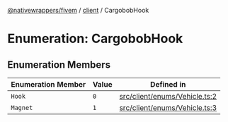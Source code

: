 [@nativewrappers/fivem](../../README.md) / [client](../README.md) / CargobobHook

# Enumeration: CargobobHook

## Enumeration Members

| Enumeration Member | Value | Defined in |
| ------ | ------ | ------ |
| `Hook` | `0` | [src/client/enums/Vehicle.ts:2](https://github.com/nativewrappers/fivem/blob/9c9296849bd5d47a19ca095df40cd4686e165154/src/client/enums/Vehicle.ts#L2) |
| `Magnet` | `1` | [src/client/enums/Vehicle.ts:3](https://github.com/nativewrappers/fivem/blob/9c9296849bd5d47a19ca095df40cd4686e165154/src/client/enums/Vehicle.ts#L3) |
